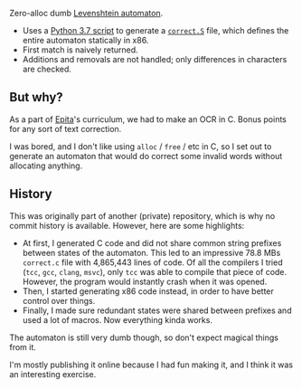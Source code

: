 Zero-alloc dumb [Levenshtein automaton](https://en.wikipedia.org/wiki/Levenshtein_automaton).

- Uses a [Python 3.7 script](./generate-correct.py) to generate a [`correct.S`](./correct.S)
  file, which defines the entire automaton statically in x86.
- First match is naively returned.
- Additions and removals are not handled; only differences in characters are checked.

## But why?

As a part of [Epita](https://epita.fr)'s curriculum, we had to make an OCR in C.
Bonus points for any sort of text correction.

I was bored, and I don't like using `alloc` / `free` / etc in C,
so I set out to generate an automaton that would do correct
some invalid words without allocating anything.

## History

This was originally part of another (private) repository, which is why no commit
history is available. However, here are some highlights:

- At first, I generated C code and did not share common string prefixes between
  states of the automaton. This led to an impressive 78.8 MBs `correct.c` file
  with 4,865,443 lines of code. Of all the compilers I tried (`tcc`, `gcc`, `clang`, `msvc`),
  only `tcc` was able to compile that piece of code. However, the program would
  instantly crash when it was opened.
- Then, I started generating x86 code instead, in order to have better control
  over things.
- Finally, I made sure redundant states were shared between prefixes and used a
  lot of macros. Now everything kinda works.

The automaton is still very dumb though, so don't expect magical things from it.

I'm mostly publishing it online because I had fun making it, and I think it was
an interesting exercise.
